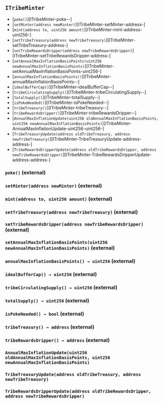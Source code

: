 ## <span id="ITribeMinter"></span> `ITribeMinter`



- [`poke()`][ITribeMinter-poke--]
- [`setMinter(address newMinter)`][ITribeMinter-setMinter-address-]
- [`mint(address to, uint256 amount)`][ITribeMinter-mint-address-uint256-]
- [`setTribeTreasury(address newTribeTreasury)`][ITribeMinter-setTribeTreasury-address-]
- [`setTribeRewardsDripper(address newTribeRewardsDripper)`][ITribeMinter-setTribeRewardsDripper-address-]
- [`setAnnualMaxInflationBasisPoints(uint256 newAnnualMaxInflationBasisPoints)`][ITribeMinter-setAnnualMaxInflationBasisPoints-uint256-]
- [`annualMaxInflationBasisPoints()`][ITribeMinter-annualMaxInflationBasisPoints--]
- [`idealBufferCap()`][ITribeMinter-idealBufferCap--]
- [`tribeCirculatingSupply()`][ITribeMinter-tribeCirculatingSupply--]
- [`totalSupply()`][ITribeMinter-totalSupply--]
- [`isPokeNeeded()`][ITribeMinter-isPokeNeeded--]
- [`tribeTreasury()`][ITribeMinter-tribeTreasury--]
- [`tribeRewardsDripper()`][ITribeMinter-tribeRewardsDripper--]
- [`AnnualMaxInflationUpdate(uint256 oldAnnualMaxInflationBasisPoints, uint256 newAnnualMaxInflationBasisPoints)`][ITribeMinter-AnnualMaxInflationUpdate-uint256-uint256-]
- [`TribeTreasuryUpdate(address oldTribeTreasury, address newTribeTreasury)`][ITribeMinter-TribeTreasuryUpdate-address-address-]
- [`TribeRewardsDripperUpdate(address oldTribeRewardsDripper, address newTribeRewardsDripper)`][ITribeMinter-TribeRewardsDripperUpdate-address-address-]
### <span id="ITribeMinter-poke--"></span> `poke()` (external)



### <span id="ITribeMinter-setMinter-address-"></span> `setMinter(address newMinter)` (external)



### <span id="ITribeMinter-mint-address-uint256-"></span> `mint(address to, uint256 amount)` (external)



### <span id="ITribeMinter-setTribeTreasury-address-"></span> `setTribeTreasury(address newTribeTreasury)` (external)



### <span id="ITribeMinter-setTribeRewardsDripper-address-"></span> `setTribeRewardsDripper(address newTribeRewardsDripper)` (external)



### <span id="ITribeMinter-setAnnualMaxInflationBasisPoints-uint256-"></span> `setAnnualMaxInflationBasisPoints(uint256 newAnnualMaxInflationBasisPoints)` (external)



### <span id="ITribeMinter-annualMaxInflationBasisPoints--"></span> `annualMaxInflationBasisPoints() → uint256` (external)



### <span id="ITribeMinter-idealBufferCap--"></span> `idealBufferCap() → uint256` (external)



### <span id="ITribeMinter-tribeCirculatingSupply--"></span> `tribeCirculatingSupply() → uint256` (external)



### <span id="ITribeMinter-totalSupply--"></span> `totalSupply() → uint256` (external)



### <span id="ITribeMinter-isPokeNeeded--"></span> `isPokeNeeded() → bool` (external)



### <span id="ITribeMinter-tribeTreasury--"></span> `tribeTreasury() → address` (external)



### <span id="ITribeMinter-tribeRewardsDripper--"></span> `tribeRewardsDripper() → address` (external)



### <span id="ITribeMinter-AnnualMaxInflationUpdate-uint256-uint256-"></span> `AnnualMaxInflationUpdate(uint256 oldAnnualMaxInflationBasisPoints, uint256 newAnnualMaxInflationBasisPoints)`



### <span id="ITribeMinter-TribeTreasuryUpdate-address-address-"></span> `TribeTreasuryUpdate(address oldTribeTreasury, address newTribeTreasury)`



### <span id="ITribeMinter-TribeRewardsDripperUpdate-address-address-"></span> `TribeRewardsDripperUpdate(address oldTribeRewardsDripper, address newTribeRewardsDripper)`



